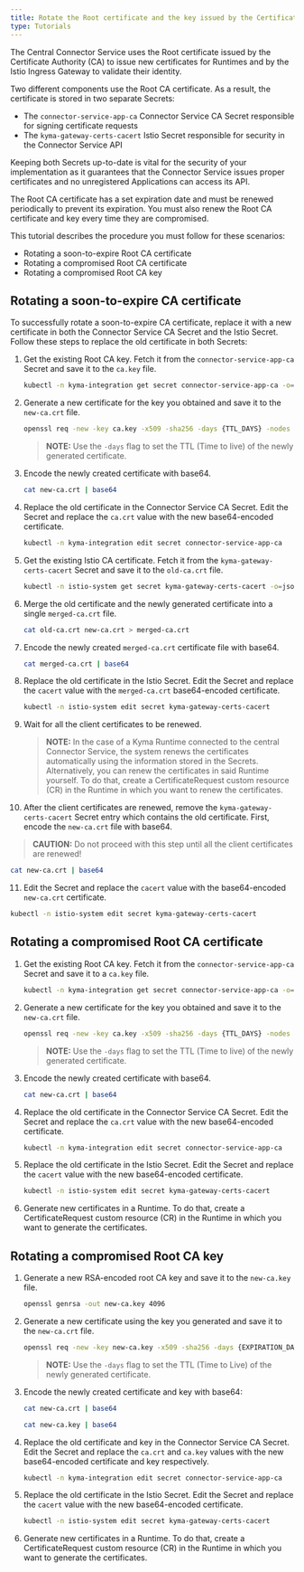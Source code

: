 ```yaml
---
title: Rotate the Root certificate and the key issued by the Certificate Authority 
type: Tutorials
---
```


The Central Connector Service uses the Root certificate issued by the Certificate Authority (CA) to issue new certificates for Runtimes and by the Istio Ingress Gateway to validate their identity.

Two different components use the Root CA certificate. As a result, the certificate is stored in two separate Secrets:

  - The `connector-service-app-ca` Connector Service CA Secret responsible for signing certificate requests
  - The `kyma-gateway-certs-cacert` Istio Secret responsible for security in the Connector Service API

Keeping both Secrets up-to-date is vital for the security of your implementation as it guarantees that the Connector Service issues proper certificates and no unregistered Applications can access its API. 

The Root CA certificate has a set expiration date and must be renewed periodically to prevent its expiration. You must also renew the Root CA certificate and key every time they are compromised.

This tutorial describes the procedure you must follow for these scenarios:

  - Rotating a soon-to-expire Root CA certificate
  - Rotating a compromised Root CA certificate
  - Rotating a compromised Root CA key

## Rotating a soon-to-expire CA certificate

To successfully rotate a soon-to-expire CA certificate, replace it with a new certificate in both the Connector Service CA Secret and the Istio Secret. Follow these steps to replace the old certificate in both Secrets:

1. Get the existing Root CA key. Fetch it from the `connector-service-app-ca` Secret and save it to the `ca.key` file.

   ```bash
   kubectl -n kyma-integration get secret connector-service-app-ca -o=jsonpath='{.data.ca\.key}' | base64 --decode > ca.key
   ```

2. Generate a new certificate for the key you obtained and save it to the `new-ca.crt` file.

   ```bash
   openssl req -new -key ca.key -x509 -sha256 -days {TTL_DAYS} -nodes -out new-ca.crt
   ```

   >**NOTE:** Use the `-days` flag to set the TTL (Time to live) of the newly generated certificate.

3. Encode the newly created certificate with base64.
  
   ```bash
   cat new-ca.crt | base64
   ```

4. Replace the old certificate in the Connector Service CA Secret. Edit the Secret and replace the `ca.crt` value with the new base64-encoded certificate.
  
   ```bash
   kubectl -n kyma-integration edit secret connector-service-app-ca
   ```

5. Get the existing Istio CA certificate. Fetch it from the `kyma-gateway-certs-cacert` Secret and save it to the `old-ca.crt` file.
  
   ```bash
   kubectl -n istio-system get secret kyma-gateway-certs-cacert -o=jsonpath='{.data.cacert}' | base64 --decode > old-ca.crt
   ```

6. Merge the old certificate and the newly generated certificate into a single `merged-ca.crt` file.
  
   ```bash
   cat old-ca.crt new-ca.crt > merged-ca.crt
   ```

7. Encode the newly created `merged-ca.crt` certificate file with base64.
  
   ```bash
   cat merged-ca.crt | base64
   ```

8. Replace the old certificate in the Istio Secret. Edit the Secret and replace the `cacert` value with the `merged-ca.crt` base64-encoded certificate.
  
   ```bash
   kubectl -n istio-system edit secret kyma-gateway-certs-cacert
   ```

9. Wait for all the client certificates to be renewed. 

    > **NOTE:** In the case of a Kyma Runtime connected to the central Connector Service, the system renews the certificates automatically using the information stored in the Secrets. Alternatively, you can renew the certificates in said Runtime yourself. To do that, create a CertificateRequest custom resource (CR) in the Runtime in which you want to renew the certificates.

10. After the client certificates are renewed, remove the `kyma-gateway-certs-cacert` Secret entry which contains the old certificate. First, encode the `new-ca.crt` file with base64.
  
   > **CAUTION:** Do not proceed with this step until all the client certificates are renewed!

   ```bash
   cat new-ca.crt | base64
   ```

11. Edit the Secret and replace the `cacert` value with the base64-encoded `new-ca.crt` certificate.
  
   ```bash
   kubectl -n istio-system edit secret kyma-gateway-certs-cacert
   ```

## Rotating a compromised Root CA certificate

1. Get the existing Root CA key. Fetch it from the `connector-service-app-ca` Secret and save it to a `ca.key` file.
  
   ```bash
   kubectl -n kyma-integration get secret connector-service-app-ca -o=jsonpath='{.data.ca\.key}' | base64 --decode > ca.key
   ```

2. Generate a new certificate for the key you obtained and save it to the `new-ca.crt` file.

   ```bash
   openssl req -new -key ca.key -x509 -sha256 -days {TTL_DAYS} -nodes -out new-ca.crt
   ```

   >**NOTE:** Use the `-days` flag to set the TTL (Time to live) of the newly generated certificate.

3. Encode the newly created certificate with base64.

   ```bash
   cat new-ca.crt | base64
   ```

4. Replace the old certificate in the Connector Service CA Secret. Edit the Secret and replace the `ca.crt` value with the new base64-encoded certificate.
  
   ```bash
   kubectl -n kyma-integration edit secret connector-service-app-ca
   ```

5. Replace the old certificate in the Istio Secret. Edit the Secret and replace the `cacert` value with the new base64-encoded certificate.
   
   ```bash
   kubectl -n istio-system edit secret kyma-gateway-certs-cacert
   ```

6. Generate new certificates in a Runtime. To do that, create a CertificateRequest custom resource (CR) in the Runtime in which you want to generate the certificates.

## Rotating a compromised Root CA key

1. Generate a new RSA-encoded root CA key and save it to the `new-ca.key` file.
   
   ```bash
   openssl genrsa -out new-ca.key 4096
   ```

2. Generate a new certificate using the key you generated and save it to the `new-ca.crt` file.

   ```bash
   openssl req -new -key new-ca.key -x509 -sha256 -days {EXPIRATION_DAYS} -nodes -out new-ca.crt
   ```

   >**NOTE:** Use the `-days` flag to set the TTL (Time to Live) of the newly generated certificate.

3. Encode the newly created certificate and key with base64:

   ```bash
   cat new-ca.crt | base64
   ```
  
   ```bash
   cat new-ca.key | base64
   ```

4. Replace the old certificate and key in the Connector Service CA Secret. Edit the Secret and replace the `ca.crt` and `ca.key` values with the new base64-encoded certificate and key respectively.
  
   ```bash
   kubectl -n kyma-integration edit secret connector-service-app-ca
   ```

5. Replace the old certificate in the Istio Secret. Edit the Secret and replace the `cacert` value with the new base64-encoded certificate.
  
   ```bash
   kubectl -n istio-system edit secret kyma-gateway-certs-cacert
   ```

6. Generate new certificates in a Runtime. To do that, create a CertificateRequest custom resource (CR) in the Runtime in which you want to generate the certificates.
